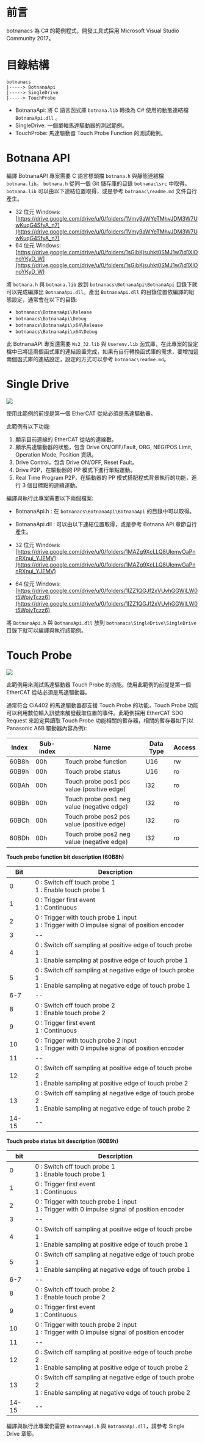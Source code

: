 # 前言

botnanacs 為 C# 的範例程式，開發工具式採用 Microsoft Visual Studio Community 2017。

# 目錄結構

    botnanacs
    |-----> BotnanaApi
    |-----> SingleDrive
    |-----> TouchProbe

* BotnanaApi: 將 C 語言函式庫 `botnana.lib` 轉換為 C# 使用的動態連結檔 `BotnanaApi.dll` 。
* SingleDrive: 一個單軸馬達驅動器的測試範例。
* TouchProbe: 馬達驅動器 Touch Probe Function 的測試範例。

# Botnana API
  
編譯 BotnanaAPI 專案需要 C 語言標頭擋 `botnana.h` 與靜態連結檔 `botnana.lib`。 `botnana.h` 從同一個 Git 儲存庫的目錄 `botnanac\src` 中取得。 `botnana.lib` 可以由以下連結位置取得，或是參考 `botnanac\readme.md` 文件自行產生。

* 32 位元 Windows: [https://drive.google.com/drive/u/0/folders/1Vmy9aWYeTMhvJDM3W7UwKuqG4SfyA_n7](https://drive.google.com/drive/u/0/folders/1Vmy9aWYeTMhvJDM3W7UwKuqG4SfyA_n7)
* 64 位元 Windows: [https://drive.google.com/drive/u/0/folders/1sGibKjsuhkt0SMJ1w7id1XlOnoYKyD_W](https://drive.google.com/drive/u/0/folders/1sGibKjsuhkt0SMJ1w7id1XlOnoYKyD_W)

將 `botnana.h` 與 `botnana.lib` 放到 `botnanacs\BotnanaApi\BotnanaApi` 目錄下就可以完成編譯出 `BotnanaApi.dll`。產出 `BotnanaApi.dll` 的目錄位置依編譯的組態設定，通常會在以下的目錄:

* `botnanacs\BotnanaApi\Release`
* `botnanacs\BotnanaApi\Debug`
* `botnanacs\BotnanaApi\x64\Release`
* `botnanacs\BotnanaApi\x64\Debug`

此 BotnanaAPI 專案還需要 `Ws2_32.lib` 與 `Userenv.lib` 函式庫，在此專案的設定檔中已將這兩個函式庫的連結設置完成，如果有自行轉換函式庫的需求，要增加這兩個函式庫的連結設定，設定的方式可以參考 `botnanac\readme.md`。

# Single Drive

![](CS-SingleDrive.PNG) 

使用此範例的前提是第一個 EtherCAT 從站必須是馬達驅動器。

此範例有以下功能:

1. 顯示目前連線的 EtherCAT 從站的連線數。
2. 顯示馬達驅動器的狀態，包含 Drive ON/OFF/Fault, ORG, NEG/POS Limit, Operation Mode, Position 資訊。
3. Drive Control，包含 Drive ON/OFF, Reset Fault。
4. Drive P2P，在驅動器的 PP 模式下進行單點運動。
5. Real Time Program P2P，在驅動器的 PP 模式搭配程式背景執行的功能，進行 3 個目標點的連續運動。 

編譯與執行此專案需要以下兩個檔案:

* BotnanaApi.h : 在 `botnanacs\BotnanaApi\BotnanaApi` 的目錄中可以取得。
* BotnanaApi.dll : 可以由以下連結位置取得，或是參考 Botnana APi 章節自行產生。

* 32 位元 Windows: [https://drive.google.com/drive/u/0/folders/1MAZg9XcLLQ8UlemvOaPnnRXnui_YJEMV](https://drive.google.com/drive/u/0/folders/1MAZg9XcLLQ8UlemvOaPnnRXnui_YJEMV)
* 64 位元 Windows: [https://drive.google.com/drive/u/0/folders/1IZZ1QGJf2xVUvhGGWILW0t5WpiyTczz6](https://drive.google.com/drive/u/0/folders/1IZZ1QGJf2xVUvhGGWILW0t5WpiyTczz6)

將 `BotnanaApi.h` 與 `BotnanaApi.dll` 放到 `botnanacs\SingleDrive\SingleDrive` 目錄下就可以編譯與執行該範例。

# Touch Probe

![](CS-TouchProbe.PNG)

此範例用來測試馬達驅動器 Touch Probe 的功能。使用此範例的前提是第一個 EtherCAT 從站必須是馬達驅動器。

通常符合 CiA402 的馬達驅動器都支援 Touch Probe 的功能，Touch Probe 功能可以利用數位輸入訊號來觸發截取位置的事件。此範例採用 EtherCAT SDO Request 來設定與讀取 Touch Probe 功能相關的暫存器，相關的暫存器如下(以 Panasonic A6B 驅動器內容為例): 

| Index | Sub-index | Name | Data Type | Access |
|-------|-----------|-------|----------|-------| 
| 60B8h | 00h  | Touch probe function | U16  | rw |
| 60B9h | 00h  | Touch probe status   | U16  | ro |
| 60BAh | 00h  | Touch probe pos1 pos value (positive edge)  | I32 | ro |
| 60BBh | 00h  | Touch probe pos1 neg value (negative edge) | I32 | ro |
| 60BCh | 00h  | Touch probe pos2 pos value (positive edge)  | I32 | ro |
| 60BDh | 00h  | Touch probe pos2 neg value (negative edge) | I32 | ro |
    
**Touch probe function bit description (60B8h)**

| Bit | Description |
|-----|-------------|
| 0 | 0 : Switch off touch probe 1 <br> 1 : Enable touch probe 1 |
| 1 | 0 : Trigger first event <br> 1 : Continuous   |
| 2 | 0 : Trigger with touch probe 1 input <br> 1 : Trigger with 0 impulse signal of position encoder |
| 3 | -- | -- |
| 4 | 0 : Switch off sampling at positive edge of touch probe 1 <br> 1 : Enable sampling at positive edge of touch probe 1 |
| 5 | 0 : Switch off sampling at negative edge of touch probe 1 <br> 1 : Enable sampling at negative edge of touch probe 1 |
| 6-7 | -- | -- |
| 8 | 0 : Switch off touch probe 2 <br> 1 : Enable touch probe 2 |
| 9 | 0 : Trigger first event <br> 1 : Continuous   |
| 10 | 0 : Trigger with touch probe 2 input <br> 1 : Trigger with 0 impulse signal of position encoder |
| 11 | -- | -- |
| 12 | 0 : Switch off sampling at positive edge of touch probe 2 <br> 1 : Enable sampling at positive edge of touch probe 2 |
| 13 | 0 : Switch off sampling at negative edge of touch probe 2 <br> 1 : Enable sampling at negative edge of touch probe 2 |
| 14-15 | -- | -- |

**Touch probe status bit description (60B9h)**

| bit | Description |
|-----|-------------|
| 0 | 0 : Switch off touch probe 1 <br> 1 : Enable touch probe 1 |
| 1 | 0 : Trigger first event <br> 1 : Continuous   |
| 2 | 0 : Trigger with touch probe 1 input <br> 1 : Trigger with 0 impulse signal of position encoder |
| 3 | -- | -- |
| 4 | 0 : Switch off sampling at positive edge of touch probe 1 <br> 1 : Enable sampling at positive edge of touch probe 1 |
| 5 | 0 : Switch off sampling at negative edge of touch probe 1 <br> 1 : Enable sampling at negative edge of touch probe 1 |
| 6-7 | -- | -- |
| 8 | 0 : Switch off touch probe 2 <br> 1 : Enable touch probe 2 |
| 9 | 0 : Trigger first event <br> 1 : Continuous   |
| 10 | 0 : Trigger with touch probe 2 input <br> 1 : Trigger with 0 impulse signal of position encoder |
| 11 | -- | -- |
| 12 | 0 : Switch off sampling at positive edge of touch probe 2 <br> 1 : Enable sampling at positive edge of touch probe 2 |
| 13 | 0 : Switch off sampling at negative edge of touch probe 2 <br> 1 : Enable sampling at negative edge of touch probe 2 |
| 14-15 | -- | -- | 


編譯與執行此專案仍需要 `BotnanaApi.h` 與 `BotnanaApi.dll`，請參考 Single Drive 章節。